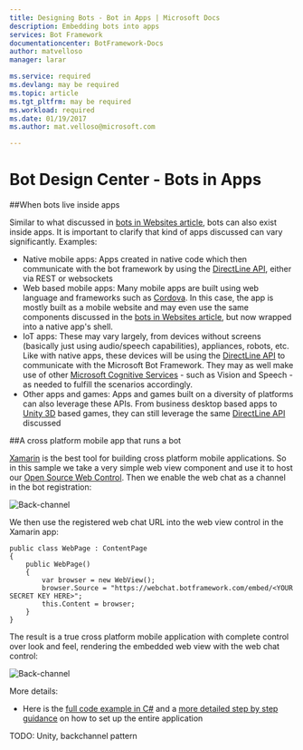 ```yaml
---
title: Designing Bots - Bot in Apps | Microsoft Docs
description: Embedding bots into apps
services: Bot Framework
documentationcenter: BotFramework-Docs
author: matvelloso
manager: larar

ms.service: required
ms.devlang: may be required
ms.topic: article
ms.tgt_pltfrm: may be required
ms.workload: required
ms.date: 01/19/2017
ms.author: mat.velloso@microsoft.com

---
```

# Bot Design Center - Bots in Apps



##When bots live inside apps


Similar to what discussed in [bots in Websites article](./bot-in-websites.md), bots can also exist inside apps. It is important to clarify that kind of apps discussed can vary significantly. Examples:

- Native mobile apps: Apps created in native code which then communicate with the bot framework by using the [DirectLine API](https://docs.botframework.com/en-us/restapi/directline3/#navtitle), either via REST or websockets
- Web based mobile apps: Many mobile apps are built using web language and frameworks such as [Cordova](https://cordova.apache.org/). In this case, the app is mostly built as a mobile website and may even use the same components discussed in the [bots in Websites article](./bot-in-websites.md), but now wrapped into a native app's shell.
- IoT apps: These may vary largely, from devices without screens (basically just using audio/speech capabilities), appliances, robots, etc. Like with native apps, these devices will be using the [DirectLine API](https://docs.botframework.com/en-us/restapi/directline3/#navtitle) to communicate with the Microsoft Bot Framework. They may as well make use of other [Microsoft Cognitive Services](http://www.microsoft.com/cognitive-services/) - such as Vision and Speech - as needed to fulfill the scenarios accordingly.
- Other apps and games: Apps and games built on a diversity of platforms can also leverage these APIs. From business desktop based apps to [Unity 3D](https://unity3d.com/) based games, they can still leverage the same [DirectLine API](https://docs.botframework.com/en-us/restapi/directline3/#navtitle) discussed


##A cross platform mobile app that runs a bot

[Xamarin](https://www.xamarin.com/) is the best tool for building cross platform mobile applications. So in this sample we take a very simple web view component and use it to host our [Open Source Web Control](https://github.com/Microsoft/BotFramework-WebChat). Then we enable the web chat as a channel in the bot registration:

![Back-channel](../../~/media/designing-bots/patterns/webchat-channel.png)

We then use the registered web chat URL into the web view control in the Xamarin app:

	public class WebPage : ContentPage
	{
    	public WebPage()
    	{
    		var browser = new WebView();
        	browser.Source = "https://webchat.botframework.com/embed/<YOUR SECRET KEY HERE>";
        	this.Content = browser;
    	}
	}

The result is a true cross platform mobile application with complete control over look and feel, rendering the embedded web view with the web chat control:

![Back-channel](../../~/media/designing-bots/patterns/xamarin-apps.png)

More details:
- Here is the [full code example in C#](https://trpp24botsamples.visualstudio.com/_git/Code?fullScreen=true&path=%2FCSharp%2Fcapability-BotInApps&version=GBmaster&_a=contents) and a [more detailed step by step guidance](https://trpp24botsamples.visualstudio.com/_git/Code?fullScreen=true&path=%2FCSharp%2Fcapability-BotInApps%2FREADME.md&version=GBmaster&_a=contents) on how to set up the entire application

TODO: Unity, backchannel pattern
